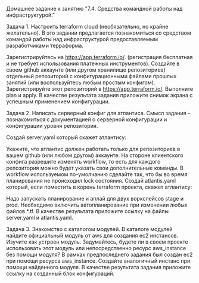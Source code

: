 Домашнее задание к занятию "7.4. Средства командной работы над инфраструктурой."


Задача 1. Настроить terraform cloud (необязательно, но крайне желательно).
В это задании предлагается познакомиться со средством командой работы над инфраструктурой предоставляемым разработчиками терраформа.

Зарегистрируйтесь на https://app.terraform.io/. (регистрация бесплатная и не требует использования платежных инструментов).
Создайте в своем github аккаунте (или другом хранилище репозиториев) отдельный репозиторий с конфигурационными файлами прошлых занятий (или воспользуйтесь любым простым конфигом).
Зарегистрируйте этот репозиторий в https://app.terraform.io/.
Выполните plan и apply.
В качестве результата задания приложите снимок экрана с успешным применением конфигурации.

Задача 2. Написать серверный конфиг для атлантиса.
Смысл задания – познакомиться с документацией о серверной конфигурации и конфигурации уровня репозитория.

Создай server.yaml который скажет атлантису:

Укажите, что атлантис должен работать только для репозиториев в вашем github (или любом другом) аккаунте.
На стороне клиентского конфига разрешите изменять workflow, то есть для каждого репозитория можно будет указать свои дополнительные команды.
В workflow используемом по-умолчанию сделайте так, что бы во время планирования не происходил lock состояния.
Создай atlantis.yaml который, если поместить в корень terraform проекта, скажет атлантису:

Надо запускать планирование и аплай для двух воркспейсов stage и prod.
Необходимо включить автопланирование при изменении любых файлов *.tf.
В качестве результата приложите ссылку на файлы server.yaml и atlantis.yaml.

Задача 3. Знакомство с каталогом модулей.
В каталоге модулей найдите официальный модуль от aws для создания ec2 инстансов.
Изучите как устроен модуль. Задумайтесь, будете ли в своем проекте использовать этот модуль или непосредственно ресурс aws_instance без помощи модуля?
В рамках предпоследнего задания был создан ec2 при помощи ресурса aws_instance. Создайте аналогичный инстанс при помощи найденного модуля.
В качестве результата задания приложите ссылку на созданный блок конфигураций.